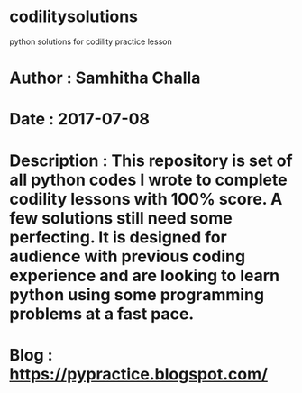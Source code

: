 # codilitysolutions
python solutions for codility practice lesson
# Author      : Samhitha Challa
# Date        : 2017-07-08
# Description : This repository is set of all python codes I wrote to complete codility lessons with 100% score. A few solutions still need some perfecting. It is designed for audience with previous coding experience and are looking to learn python using some programming problems at a fast pace.
# Blog        : https://pypractice.blogspot.com/
